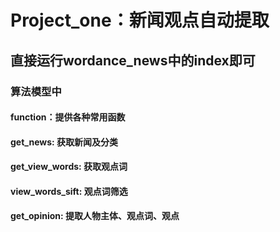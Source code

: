 # Project_one：新闻观点自动提取
## 直接运行wordance_news中的index即可
### 算法模型中
#### function：提供各种常用函数
#### get_news: 获取新闻及分类
#### get_view_words: 获取观点词
#### view_words_sift: 观点词筛选
#### get_opinion: 提取人物主体、观点词、观点
